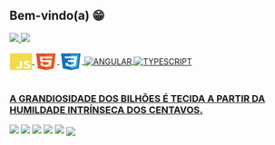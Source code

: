 ## Bem-vindo(a)  😁

 <div>
   <a href="https://github.com/willdev-crypto">
   <img height="180em" src="https://github-readme-stats.vercel.app/api?username=willdev-crypto&show_icons=true&theme=tokyonight&include_all_commits=true&count_private=true"/>
   <img height="180em" src="https://github-readme-stats.vercel.app/api/top-langs/?username=willdev-crypto&layout=compact&langs_count=6&theme=tokyonight"/>

</div>
<div style="display: inline_block"><br>
  <img align="center" alt="Js" height="30" width="40" src="https://raw.githubusercontent.com/devicons/devicon/master/icons/javascript/javascript-plain.svg">
  <img align="center" alt="HTML" height="30" width="40" src="https://raw.githubusercontent.com/devicons/devicon/master/icons/html5/html5-original.svg">
  <img align="center" alt="CSS" height="30" width="40" src="https://raw.githubusercontent.com/devicons/devicon/master/icons/css3/css3-original.svg">
 <img align="center" alt="ANGULAR" height="30" width="40" src="https://lh3.googleusercontent.com/kfc3ZNsJ-4bOwfwAIqXDsBL64bZVQeEfqoXTl59NMI8legyNElAym2SMXJ2ImT4B1HYtSCEO5sfqq8OLVF9htbPCpSwvFVSKbeN1BTx-yJQjHt2k5zk4qCmndSelwtNBAvbd9gpXOieCPY7rrw">
 <img align="center" alt="TYPESCRIPT" height="30" width="40" src="https://upload.wikimedia.org/wikipedia/commons/thumb/4/4c/Typescript_logo_2020.svg/512px-Typescript_logo_2020.svg.png">
</div>
 
 <br>
 
  ### A GRANDIOSIDADE DOS BILHÕES É TECIDA A PARTIR DA HUMILDADE INTRÍNSECA DOS CENTAVOS.
<div> 
  <a href="https://www.youtube.com/channel/UCXV1TjQcfYC-OG5ACt44YhQ" target="_blank"><img src="https://img.shields.io/badge/YouTube-FF0000?style=for-the-badge&logo=youtube&logoColor=white" target="_blank"></a>
  <a href="https://www.instagram.com/wb_recordings/" target="_blank"><img src="https://img.shields.io/badge/-Instagram-%23E4405F?style=for-the-badge&logo=instagram&logoColor=white" target="_blank"></a>
 <a href="https://discord.com/channels/@me" target="_blank"><img src="https://img.shields.io/badge/Discord-7289DA?style=for-the-badge&logo=discord&logoColor=white" target="_blank"></a> 
  <a href = "mailto:wil.dgl@hotmail.com"><img src="https://img.shields.io/badge/-Gmail-%23333?style=for-the-badge&logo=gmail&logoColor=white" target="_blank"></a>
  <a href="https://www.linkedin.com/in/william-oliveira-90a7a7162/" target="_blank"><img src="https://img.shields.io/badge/-LinkedIn-%230077B5?style=for-the-badge&logo=linkedin&logoColor=white" target="_blank"></a> 
 
  <img align="center" height="500"  src="https://br.pinterest.com/pin/648659152579864805/">
</div>
